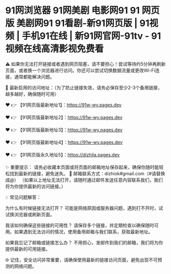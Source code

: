 
# 91网浏览器 91网美剧 电影网91 91 网页 版 美剧网91 91看剧-新91网页版 | 91视频 | 手机91在线 | 新91网官网-91tv - 91视频在线高清影视免费看

⚠️ 如果你无法打开链接或者遇到网页阻塞，请不要担心！尝试等待约5分钟再刷新页面，或者换一个浏览器进行访问。你还可以尝试切换数据流量或更改Wi-Fi连接，通常都能解决问题。

🌟 最新启用的访问地址：（为了防止链接失效，请务必保存至少2-3个备用链接，越多越好，确保随时可用）

❤️ 👉 【91网页版最新地址1】：https://91w-wy.pages.dev

❤️ 👉 【91网页版最新地址2】：https://91w-wy.pages.dev

❤️ 👉 【91网页版最新地址3】：https://91w-wy.pages.dev

❤️ 👉 【91网页版最新地址4】：https://91w-wy.pages.dev

❤️ 👉 【91网页版永久地址5】：https://dizhila.pages.dev

✨ 重要提示： 请务必收藏本页面或将页面的邮箱地址保存起来，确保你随时能轻松找到最新的链接，避免迷失。 📧 邮箱联系方式：dizhiok#gmail.com（#请替换成@） （如果以上地址无法打开，请随时通过邮件发送任意内容联系我们，我们将为你提供最新的访问链接。）

💡 常见问题解答：

为什么有时候链接无法打开？ 可能是网络原因或服务器问题，遇到打不开时，试试换浏览器或刷新页面。

我该如何确保这些链接的可用性？ 请保存多个链接，并定期检查以确保随时可用。如果遇到无法访问的情况，使用备用邮箱与我们联系，获取最新地址。

如果我忘记了邮箱或链接怎么办？ 不用担心，发邮件到我们的邮箱，我们将为你提供最新的可用链接。

🌐 记住，安全访问非常重要，请确保使用最新的链接访问页面，避免出现不可预测的网络问题。

